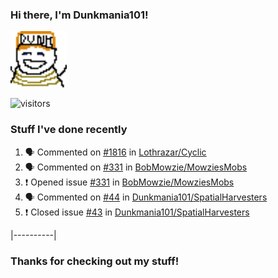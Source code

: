 ### Hi there, I'm Dunkmania101\!
![profile-pic](images/dunkie.png)

![visitors](https://visitor-badge-reloaded.herokuapp.com/badge?page_id=Dunkmania101.Dunkmania101&color=00cf00)

### Stuff I've done recently
<!--START_SECTION:activity-->
1. 🗣 Commented on [#1816](https://github.com/Lothrazar/Cyclic/issues/1816) in [Lothrazar/Cyclic](https://github.com/Lothrazar/Cyclic)
2. 🗣 Commented on [#331](https://github.com/BobMowzie/MowziesMobs/issues/331) in [BobMowzie/MowziesMobs](https://github.com/BobMowzie/MowziesMobs)
3. ❗️ Opened issue [#331](https://github.com/BobMowzie/MowziesMobs/issues/331) in [BobMowzie/MowziesMobs](https://github.com/BobMowzie/MowziesMobs)
4. 🗣 Commented on [#44](https://github.com/Dunkmania101/SpatialHarvesters/issues/44) in [Dunkmania101/SpatialHarvesters](https://github.com/Dunkmania101/SpatialHarvesters)
5. ❗️ Closed issue [#43](https://github.com/Dunkmania101/SpatialHarvesters/issues/43) in [Dunkmania101/SpatialHarvesters](https://github.com/Dunkmania101/SpatialHarvesters)
<!--END_SECTION:activity-->
|----------|
### Thanks for checking out my stuff\!
